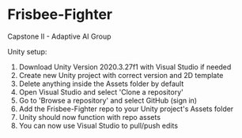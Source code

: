 # Frisbee-Fighter
Capstone II - Adaptive AI Group

Unity setup:
1. Download Unity Version 2020.3.27f1 with Visual Studio if needed
2. Create new Unity project with correct version and 2D template
3. Delete anything inside the Assets folder by default
4. Open Visual Studio and select 'Clone a repository'
5. Go to 'Browse a repository' and select GitHub (sign in)
6. Add the Frisbee-Fighter repo to your Unity project's Assets folder
7. Unity should now function with repo assets
8. You can now use Visual Studio to pull/push edits